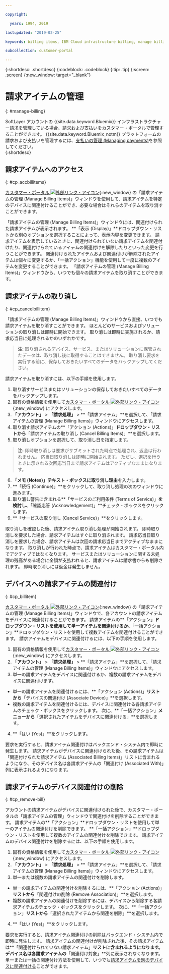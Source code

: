 ```yaml
---

copyright:

  years: 1994, 2019

lastupdated: "2019-02-25"

keywords: billing items, IBM Cloud infrastructure billing, manage billing items, accessing billing items 

subcollection: customer-portal

---
```


{:shortdesc: .shortdesc}
{:codeblock: .codeblock}
{:tip: .tip}
{:screen: .screen}
{:new_window: target="_blank"}


# 請求アイテムの管理
{: #manage-billing}

SoftLayer アカウントの {{site.data.keyword.Bluemix}} インフラストラクチャー請求を管理している場合、請求および支払いをカスタマー・ポータルで管理することができます。 {{site.data.keyword.Bluemix_notm}} プラットフォームの請求および支払いを管理するには、[支払いの管理 (Managing payments)](/docs/billing-usage?topic=billing-usage-linkedusage#linkedusage)を参照してください。  
{:shortdesc}

## 請求アイテムへのアクセス
{: #cp_accbillitems}

[カスタマー・ポータル ![外部リンク・アイコン](../icons/launch-glyph.svg)](https://control.softlayer.com/){:new_window} の「請求アイテムの管理 (Manage Billing Items)」ウィンドウを使用して、請求アイテムを特定のデバイスに関連付けることができ、必要な場合はそれらのアイテムを取り消すことができます。

「請求アイテムの管理 (Manage Billing Items)」ウィンドウには、関連付けられた請求アイテムが表示されます。 **「表示 (Display)」**ドロップダウン・リストから別のオプションを選択することによって、表示内容を変更できます。 請求アイテムを表示しているときに、関連付けられていない請求アイテムを関連付けたり、関連付けられているアイテムの関連付けを解除したりといった変更を行うことができます。 関連付けられたアイテムおよび関連付けが解除されたアイテムは個々に変更するか、「一括アクション」機能を使用して一度に複数のアイテムを変更することができます。 「請求アイテムの管理 (Manage Billing Items)」ウィンドウから、いつでも個々の請求アイテムを取り消すことができます。


## 請求アイテムの取り消し
{: #cp_cancelbillitem}

「請求アイテムの管理 (Manage Billing Items)」ウィンドウから直接、いつでも請求アイテムを取り消すことができます。 ほとんどのサービスおよびソリューションの取り消しは即時に開始できます。 取り消しは即時に実施されるか、請求応当日に処理されるかのいずれかです。

> **注:** 取り消されるデバイス、サービス、またはソリューションに保管されたデータは、取り消し後に取得することはできません。 取り消し要求を実行する前に、保存しておきたいすべてのデータをバックアップしてください。

請求アイテムを取り消すには、以下の手順を使用します。

1. 取り消すサービスまたはソリューションの保存しておきたいすべてのデータをバックアップします。
2. 固有の資格情報を使用して[カスタマー・ポータル ![外部リンク・アイコン](../icons/launch-glyph.svg)](https://control.softlayer.com/){:new_window} にアクセスします。
3. **「アカウント」** > **「請求処理」** > **「請求アイテム」**を選択して、「請求アイテムの管理 (Manage Billing Items)」ウィンドウにアクセスします。
4. 取り消す請求アイテムの**「アクション (Actions)」**ドロップダウン・リストから**「請求アイテムの取り消し (Cancel Billing Items)」**を選択します。
5. 取り消しオプションを選択して、取り消し日を指定します。
>**注:** 即時取り消しは要求がサブミットされた時点で処理され、返金は行われません。 応当日取り消しは即時に開始されます。 ただし、選択を行うときに示される次回応当日まで請求アイテムはアクティブなままになります。
6. **「メモ (Notes)」**テキスト・ボックスに**取り消し理由**を入力します。
7. **「続行 (Continue)」**をクリックして、取り消し処理の次のウィンドウに進みます。
8. 取り消し警告に含まれる**「サービスのご利用条件 (Terms of Service)」**を検討し、**「確認応答 (Acknowledgement)」**チェック・ボックスをクリックします。
9. **「サービスの取り消し (Cancel Service)」**をクリックします。

取り消しを確認した後、請求アイテム取り消し処理が開始されます。 即時取り消しを要求した場合、請求アイテムはすぐに取り消されます。 請求応当日取り消しを要求した場合、請求アイテムは次回の請求応当日までアクティブなままになります。 取り消しが行われた時点で、請求アイテムはカスタマー・ポータル内でアクティブではなくなります。 サービスまたはソリューションに関する未処理の残高がある場合に全額が支払われると、請求アイテムは請求書からも削除されます。 即時取り消しには返金は発生しません。


## デバイスへの請求アイテムの関連付け
{: #cp_billitem}

[カスタマー・ポータル ![外部リンク・アイコン](../icons/launch-glyph.svg)](https://control.softlayer.com/){:new_window} の「請求アイテムの管理 (Manage Billing Items)」ウィンドウで、各アカウントの請求アイテムをデバイスに関連付けることができます。 請求アイテムの**「アクション」**ドロップダウン・リストを使用して単一アイテムを関連付けるか、**「一括アクション」**ドロップダウン・リストを使用して複数アイテムを関連付けることができます。 請求アイテムをデバイスに関連付けるには、以下の手順を使用します。

1. 固有の資格情報を使用して[カスタマー・ポータル ![外部リンク・アイコン](../icons/launch-glyph.svg)](https://control.softlayer.com/){:new_window} にアクセスします。
2. **「アカウント」** > **「請求処理」** > **「請求アイテム」**を選択して、「請求アイテムの管理 (Manage Billing Items)」ウィンドウにアクセスします。
3. 単一の請求アイテムをデバイスに関連付けるか、複数の請求アイテムをデバイスに関連付けます。
  * 単一の請求アイテムを関連付けるには、**「アクション (Actions)」**リストから**「デバイスの関連付け (Associate Device)」**を選択します。
  * 複数の請求アイテムを関連付けるには、デバイスに関連付ける各請求アイテムのチェック・ボックスをクリックします。 次に、**「一括アクション」**メニューから**「選択されたアイテムをデバイスに関連付ける」**を選択します。
4. **「はい (Yes)」**をクリックします。

要求を実行すると、請求アイテム関連付けはバックエンド・システム内で即時に発生します。 請求アイテムがデバイスに関連付けられた後、その請求アイテムは「関連付けられた請求アイテム (Associated Billing Items)」リストに含まれるようになり、そのデバイス名は各請求アイテムの「関連付け (Associated With)」列に表示されるようになります。


## 請求アイテムのデバイス関連付けの削除
{: #cp_remove-bill}

アカウントの請求アイテムがデバイスに関連付けられた後で、カスタマー・ポータルの「請求アイテムの管理」ウィンドウで関連付けを削除することができます。 請求アイテムの**「アクション」**ドロップダウン・リストを使用して単一のアイテムの関連付けを削除できます。 **「一括アクション」**ドロップダウン・リストを使用して複数のアイテムの関連付けを削除できます。 請求アイテムのデバイス関連付けを削除するには、以下の手順を使用します。

1. 固有の資格情報を使用して[カスタマー・ポータル ![外部リンク・アイコン](../icons/launch-glyph.svg)](https://control.softlayer.com/){:new_window} にアクセスします。
2. **「アカウント」** > **「請求処理」** > **「請求アイテム」**を選択して、「請求アイテムの管理 (Manage Billing Items)」ウィンドウにアクセスします。
3. 単一または複数の請求アイテムの関連付けを削除します。
  * 単一の請求アイテムの関連付けを削除するには、**「アクション (Actions)」**リストから**「関連付けの削除 (Remove Association)」**を選択します。
  * 複数の請求アイテムの関連付けを削除するには、デバイスから削除する各請求アイテムのチェック・ボックスをクリックします。 次に、**「一括アクション」**リストから**「選択されたアイテムから関連を削除」**を選択します。
4. **「はい (Yes)」**をクリックします。

要求を実行すると、請求アイテム関連付けの削除はバックエンド・システム内で即時に発生します。 請求アイテムの関連付けが削除された後、その請求アイテムは**「関連付けられていない請求アイテム」**リストに含まれるようになります。 デバイス名は各請求アイテムの**「関連付け対象」**列に表示されなくなります。 単一または一括の関連付け方法を使用して、いつでも[請求アイテムを別のデバイスに関連付ける](/docs/customer-portal?topic=customer-portal-cp_remove-bill#cp_billitem)ことができます。
